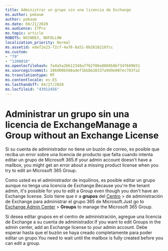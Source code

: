 ```yaml
---
title: Administrar un grupo sin una licencia de Exchange
ms.author: pebaum
author: pebaum
ms.date: 04/21/2020
ms.audience: ITPro
ms.topic: article
ROBOTS: NOINDEX, NOFOLLOW
localization_priority: Normal
ms.assetid: edef2e23-72cf-4a76-8a51-0b26182187cc
ms.custom:
- "79"
- "1200018"
ms.openlocfilehash: fa4a5a26b12348a7f62f06e0860b8bf34f689651
ms.sourcegitcommit: 286000b588adef1bbbb28337a9d9e087ec783fa2
ms.translationtype: MT
ms.contentlocale: es-ES
ms.lasthandoff: 04/27/2020
ms.locfileid: "43912456"
---
```

# <a name="manage-a-group-without-an-exchange-license"></a><span data-ttu-id="bf1ac-102">Administrar un grupo sin una licencia de Exchange</span><span class="sxs-lookup"><span data-stu-id="bf1ac-102">Manage a Group without an Exchange License</span></span>

<span data-ttu-id="bf1ac-103">Si su cuenta de administrador no tiene un buzón de correo, es posible que reciba un error sobre una licencia de producto que falta cuando intenta editar un grupo de Microsoft 365.</span><span class="sxs-lookup"><span data-stu-id="bf1ac-103">If your admin account doesn't have a mailbox, you might get an error about a missing product license when you try to edit an Microsoft 365 Group.</span></span>
  
<span data-ttu-id="bf1ac-104">Como usted es el administrador de inquilinos, es posible editar un grupo aunque no tenga una licencia de Exchange.</span><span class="sxs-lookup"><span data-stu-id="bf1ac-104">Because you're the tenant admin, it's possible for you to edit a Group even though you don't have an Exchange license.</span></span> <span data-ttu-id="bf1ac-105">Solo tiene que ir a **grupos** del [Centro](https://outlook.office365.com/ecp.aspx) \> de administración de Exchange para administrar el grupo 365 de Microsoft.</span><span class="sxs-lookup"><span data-stu-id="bf1ac-105">Just go to [Exchange Admin Center](https://outlook.office365.com/ecp.aspx) \> **Groups** to manage the Microsoft 365 Group.</span></span>
  
<span data-ttu-id="bf1ac-106">Si desea editar grupos en el centro de administración, agregue una licencia de Exchange a su cuenta de administrador.</span><span class="sxs-lookup"><span data-stu-id="bf1ac-106">If you want to edit Groups in the admin center, add an Exchange license to your admin account.</span></span> <span data-ttu-id="bf1ac-107">Debe esperar hasta que el buzón se haya creado completamente para poder editar un grupo.</span><span class="sxs-lookup"><span data-stu-id="bf1ac-107">You need to wait until the mailbox is fully created before you can edit a group.</span></span>
  